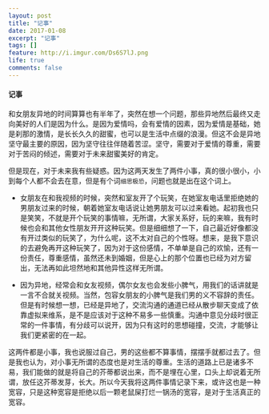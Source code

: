 ```yaml
---
layout: post
title: "记事"
date: 2017-01-08
excerpt: "记事"
tags: []
feature: http://i.imgur.com/Ds6S7lJ.png
life: true
comments: false
---
```

#### 记事
和女朋友异地的时间算算也有半年了，突然在想一个问题，那些异地然后最终又走向美好的人们是因为什么。是因为爱情吗，会有爱情的因素，因为爱情是基础，她是刹那的激情，是长长久久的甜蜜，也可以是生活中点缀的浪漫。但这不会是异地坚守最主要的原因，因为坚守往往伴随着苦涩。坚守，需要对于爱情的尊重，需要对于苦闷的倾述，需要对于未来甜蜜美好的肯定。

但是现在，对于未来我有些疑惑。因为这两天发生了两件小事，真的很小很小，小到每个人都不会去在意，但是有个词```细思极恐```，问题也就是出在这个词上。

* 女朋友在和我视频的时候，突然和室友开了个玩笑，在她室友电话里拒绝她的男朋友过来的时候，朝着她室友电话说让她男朋友可以过来看她。起初我也只是笑笑，不就是开个玩笑的事情嘛，无所谓，大家关系好，玩的来嘛，我有时候也会和其他女性朋友开开这种玩笑。但是细细想了一下，自己最近好像都没有开过类似的玩笑了，为什么呢，这不太对自己的个性呀。想来，是我下意识的去避免再开这种玩笑了，因为对于这份感情，不单单是自己的欢愉，还有一份责任，尊重感情，虽然还未到婚姻，但是心上的那个位置也已经为对方留出，无法再如此坦然地和其他异性这样无所谓。

* 因为异地，经常会和女友视频，偶尔女友也会发些小脾气，用我们的话讲就是一言不合就关视频。当然，包容女朋友的小脾气是我们男的义不容辞的责任。但是有时候想一想，已经是异地了，交流沟通的通道已经从散步聊天变成了依靠虚拟来维系，是不是应该对于这种不易多一些慎重。沟通中意见分歧时很正常的一件事情，有分歧可以说开，因为只有这时的思想碰撞，交流，才能够让我们更紧密的在一起。

这两件都是小事，我也说服过自己，男的这些都不算事情，摆摆手就都过去了。但是我也认为，对小事无所谓的态度也是对生活的尊重。生活的道路上已是诸多不易，我们能做的就是将自己的芥蒂都说出来，而不是埋在心里，口头上却说着无所谓，放任这芥蒂发芽，长大。所以今天我将这两件事情记录下来，或许这也是一种宽容，只是这种宽容是拒绝以后一颗老鼠屎打烂一锅汤的宽容，是对于生活真正的宽容。
